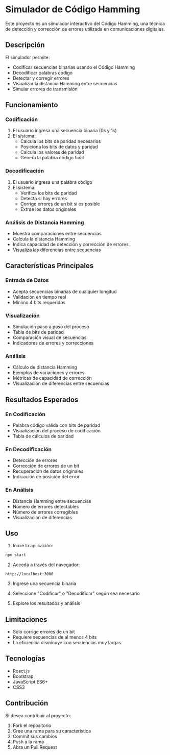 # Simulador de Código Hamming

Este proyecto es un simulador interactivo del Código Hamming, una técnica de detección y corrección de errores utilizada en comunicaciones digitales.

## Descripción

El simulador permite:
- Codificar secuencias binarias usando el Código Hamming
- Decodificar palabras código
- Detectar y corregir errores
- Visualizar la distancia Hamming entre secuencias
- Simular errores de transmisión

## Funcionamiento

### Codificación
1. El usuario ingresa una secuencia binaria (0s y 1s)
2. El sistema:
   - Calcula los bits de paridad necesarios
   - Posiciona los bits de datos y paridad
   - Calcula los valores de paridad
   - Genera la palabra código final

### Decodificación
1. El usuario ingresa una palabra código
2. El sistema:
   - Verifica los bits de paridad
   - Detecta si hay errores
   - Corrige errores de un bit si es posible
   - Extrae los datos originales

### Análisis de Distancia Hamming
- Muestra comparaciones entre secuencias
- Calcula la distancia Hamming
- Indica capacidad de detección y corrección de errores
- Visualiza las diferencias entre secuencias

## Características Principales

### Entrada de Datos
- Acepta secuencias binarias de cualquier longitud
- Validación en tiempo real
- Mínimo 4 bits requeridos

### Visualización
- Simulación paso a paso del proceso
- Tabla de bits de paridad
- Comparación visual de secuencias
- Indicadores de errores y correcciones

### Análisis
- Cálculo de distancia Hamming
- Ejemplos de variaciones y errores
- Métricas de capacidad de corrección
- Visualización de diferencias entre secuencias

## Resultados Esperados

### En Codificación
- Palabra código válida con bits de paridad
- Visualización del proceso de codificación
- Tabla de cálculos de paridad

### En Decodificación
- Detección de errores
- Corrección de errores de un bit
- Recuperación de datos originales
- Indicación de posición del error

### En Análisis
- Distancia Hamming entre secuencias
- Número de errores detectables
- Número de errores corregibles
- Visualización de diferencias

## Uso

1. Inicie la aplicación:
```bash
npm start
```

2. Acceda a través del navegador:
```
http://localhost:3000
```

3. Ingrese una secuencia binaria
4. Seleccione "Codificar" o "Decodificar" según sea necesario

5. Explore los resultados y análisis

## Limitaciones

- Solo corrige errores de un bit
- Requiere secuencias de al menos 4 bits
- La eficiencia disminuye con secuencias muy largas

## Tecnologías

- React.js
- Bootstrap
- JavaScript ES6+
- CSS3

## Contribución
Si desea contribuir al proyecto:
1. Fork el repositorio
2. Cree una rama para su característica
3. Commit sus cambios
4. Push a la rama
5. Abra un Pull Request